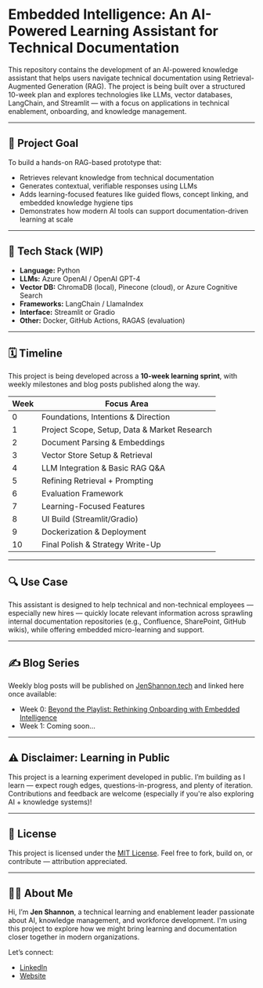 # Embedded Intelligence: An AI-Powered Learning Assistant for Technical Documentation

This repository contains the development of an AI-powered knowledge assistant that helps users navigate technical documentation using Retrieval-Augmented Generation (RAG). The project is being built over a structured 10-week plan and explores technologies like LLMs, vector databases, LangChain, and Streamlit — with a focus on applications in technical enablement, onboarding, and knowledge management.

---

## 📌 Project Goal

To build a hands-on RAG-based prototype that:

- Retrieves relevant knowledge from technical documentation
- Generates contextual, verifiable responses using LLMs
- Adds learning-focused features like guided flows, concept linking, and embedded knowledge hygiene tips
- Demonstrates how modern AI tools can support documentation-driven learning at scale

---

## 🧱 Tech Stack (WIP)

- **Language:** Python
- **LLMs:** Azure OpenAI / OpenAI GPT-4
- **Vector DB:** ChromaDB (local), Pinecone (cloud), or Azure Cognitive Search
- **Frameworks:** LangChain / LlamaIndex
- **Interface:** Streamlit or Gradio
- **Other:** Docker, GitHub Actions, RAGAS (evaluation)

---

## 🗓️ Timeline

This project is being developed across a **10-week learning sprint**, with weekly milestones and blog posts published along the way.

| Week | Focus Area |
|------|------------|
| 0    | Foundations, Intentions & Direction |
| 1    | Project Scope, Setup, Data & Market Research |
| 2    | Document Parsing & Embeddings |
| 3    | Vector Store Setup & Retrieval |
| 4    | LLM Integration & Basic RAG Q&A |
| 5    | Refining Retrieval + Prompting |
| 6    | Evaluation Framework |
| 7    | Learning-Focused Features |
| 8    | UI Build (Streamlit/Gradio) |
| 9    | Dockerization & Deployment |
| 10   | Final Polish & Strategy Write-Up |

---

## 🔍 Use Case

This assistant is designed to help technical and non-technical employees — especially new hires — quickly locate relevant information across sprawling internal documentation repositories (e.g., Confluence, SharePoint, GitHub wikis), while offering embedded micro-learning and support.

---

## ✍️ Blog Series

Weekly blog posts will be published on [JenShannon.tech](https://www.jenshannon.tech) and linked here once available:

- Week 0: [Beyond the Playlist: Rethinking Onboarding with Embedded Intelligence](https://jenshannon.tech/%f0%9f%94%8d-beyond-the-playlist-rethinking-onboarding-with-embedded-intelligence/)
- Week 1: Coming soon…

---

## ⚠️ Disclaimer: Learning in Public

This project is a learning experiment developed in public. I’m building as I learn — expect rough edges, questions-in-progress, and plenty of iteration. Contributions and feedback are welcome (especially if you're also exploring AI + knowledge systems)!

---

## 📝 License

This project is licensed under the [MIT License](LICENSE). Feel free to fork, build on, or contribute — attribution appreciated.

---

## 🙋‍♀️ About Me

Hi, I’m **Jen Shannon**, a technical learning and enablement leader passionate about AI, knowledge management, and workforce development. I'm using this project to explore how we might bring learning and documentation closer together in modern organizations.

Let’s connect:
- [LinkedIn](https://www.linkedin.com/in/jenshannon/)
- [Website](https://www.jenshannon.tech)


